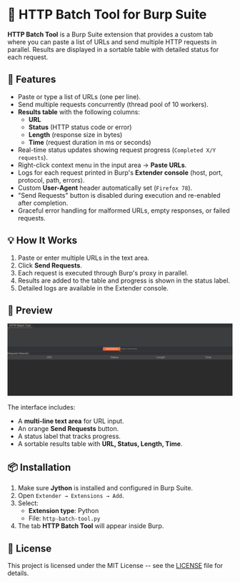 # 📝 HTTP Batch Tool for Burp Suite

**HTTP Batch Tool** is a Burp Suite extension that provides a custom tab
where you can paste a list of URLs and send multiple HTTP requests in
parallel. Results are displayed in a sortable table with detailed status
for each request.

## 🔧 Features

-   Paste or type a list of URLs (one per line).
-   Send multiple requests concurrently (thread pool of 10 workers).
-   **Results table** with the following columns:
    -   **URL**
    -   **Status** (HTTP status code or error)
    -   **Length** (response size in bytes)
    -   **Time** (request duration in ms or seconds)
-   Real-time status updates showing request progress
    (`Completed X/Y requests`).
-   Right-click context menu in the input area → **Paste URLs**.
-   Logs for each request printed in Burp's **Extender console** (host,
    port, protocol, path, errors).
-   Custom **User-Agent** header automatically set (`Firefox 78`).
-   "Send Requests" button is disabled during execution and re-enabled
    after completion.
-   Graceful error handling for malformed URLs, empty responses, or
    failed requests.

## 💡 How It Works

1.  Paste or enter multiple URLs in the text area.
2.  Click **Send Requests**.
3.  Each request is executed through Burp's proxy in parallel.
4.  Results are added to the table and progress is shown in the status
    label.
5.  Detailed logs are available in the Extender console.

## 📸 Preview

![BurpFire Preview](preview.png)

The interface includes:

-   A **multi-line text area** for URL input.
-   An orange **Send Requests** button.
-   A status label that tracks progress.
-   A sortable results table with **URL, Status, Length, Time**.

## 📦 Installation

1.  Make sure **Jython** is installed and configured in Burp Suite.
2.  Open `Extender → Extensions → Add`.
3.  Select:
    -   **Extension type**: Python
    -   File: `http-batch-tool.py`
4.  The tab **HTTP Batch Tool** will appear inside Burp.

## 📄 License

This project is licensed under the MIT License -- see the
[LICENSE](LICENSE) file for details.
